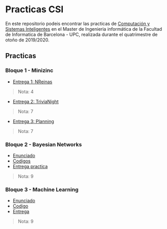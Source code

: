 # Practicas CSI

En este repositorio podeis encontrar las practicas de [Computación y Sistemas Inteligentes](https://www.fib.upc.edu/es/estudios/masteres/master-en-ingenieria-informatica/plan-de-estudios/asignaturas/CSI-MEI) en el Master de Ingenieria informática de la Facultad de Informatica de Barcelona - UPC, realizada durante el quatrimestre de otoño de 2019/2020.

## Practicas

### Bloque 1 - Minizinc

- [Entrega 1: NReinas](/Bloc%201%20-%20MiniZinc/Entrega%201%20-%20NReinas)
> Nota: 4

- [Entrega 2: TriviaNight](/Bloc%201%20-%20MiniZinc/Entrega%202%20-%20TriviaNight)
> Nota: 7

- [Entrega 3: Planning](/Bloc%201%20-%20MiniZinc/Entrega%203%20-%20Planning)
> Nota: 7

### Bloque 2 - Bayesian Networks

- [Enunciado](/Bloc%202%20-%20Bayesian%20Networks/Enunciat.pdf)
- [Codigos](/Bloc%202%20-%20Bayesian%20Networks/codigos)
- [Entrega practica](/Bloc%202%20-%20Bayesian%20Networks/Documentacio.pdf)

> Nota: 9

### Bloque 3 - Machine Learning

- [Enunciado](/Bloc%203%20-%20Machine%20Learning/enunciado.pdf)
- [Codigo](/Bloc%203%20-%20Machine%20Learning/Proyecto_ML_CSI.ipynb)
- [Entrega](/Bloc%203%20-%20Machine%20Learning/Documentacio.pdf)

> Nota: 9
